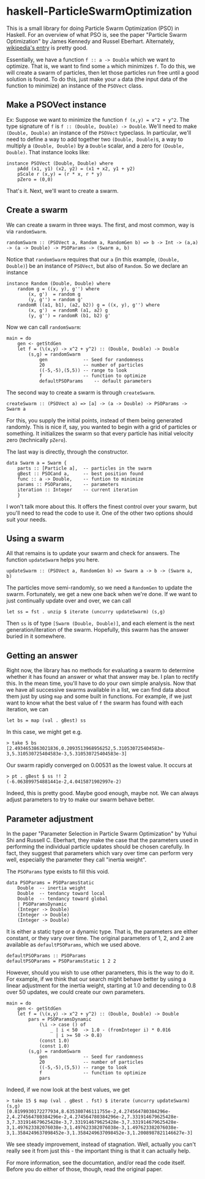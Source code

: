 haskell-ParticleSwarmOptimization
=================================

This is a small library for doing Particle Swarm Optimization (PSO) in
Haskell. For an overview of what PSO is, see the paper "Particle Swarm
Optimization" by James Kennedy and Russel Eberhart. Alternately,
[wikipedia's
entry](http://en.wikipedia.org/wiki/Particle_swarm_optimization) is
pretty good.

Essentially, we have a function `f :: a -> Double` which we want to
optimize. That is, we want to find some `a` which minimizes `f`. To do
this, we will create a swarm of particles, then let those particles run
free until a good solution is found. To do this, just make your `a`
data (the input data of the function to minimize) an instance of the
`PSOVect` class.

## Make a PSOVect instance

Ex: Suppose we want to minimize the function `f (x,y) = x^2 + y^2`. The
type signature of `f` is `f :: (Double, Double) -> Double`. We'll need
to make `(Double, Double)` an instance of the `PSOVect` typeclass. In
particular, we'll need to define a way to add together two `(Double,
Double)`s, a way to multiply a `(Double, Double)` by a `Double` scalar,
and a zero for `(Double, Double)`. That instance looks like:

    instance PSOVect (Double, Double) where
        pAdd (x1, y1) (x2, y2) = (x1 + x2, y1 + y2)
        pScale r (x,y) = (r * x, r * y)
        pZero = (0,0)

That's it. Next, we'll want to create a swarm.

## Create a swarm

We can create a swarm in three ways. The first, and most
common, way is via `randomSwarm`.

    randomSwarm :: (PSOVect a, Random a, RandomGen b) => b -> Int -> (a,a) -> (a -> Double) -> PSOParams -> (Swarm a, b)

Notice that `randomSwarm` requires that our `a` (in this example,
`(Double, Double)`) be an instance of `PSOVect`, but also of `Random`.
So we declare an instance

    instance Random (Double, Double) where
        random g = ((x, y), g'') where
            (x, g')  = random g
            (y, g'') = random g'
        randomR ((a1, b1), (a2, b2)) g = ((x, y), g'') where
            (x, g')  = randomR (a1, a2) g
            (y, g'') = randomR (b1, b2) g'

Now we can call `randomSwarm`:

    main = do
        gen <- getStdGen
        let f = (\(x,y) -> x^2 + y^2) :: (Double, Double) -> Double
            (s,g) = randomSwarm
                gen             -- Seed for randomness
                20              -- number of particles
                ((-5,-5),(5,5)) -- range to look
                f               -- function to optimize
                defaultPSOParams    -- default parameters

The second way to create a swarm is through `createSwarm`.

    createSwarm :: (PSOVect a) => [a] -> (a -> Double) -> PSOParams -> Swarm a

For this, you supply the initial points, instead of them being generated
randomly. This is nice if, say, you wanted to begin with a grid of
particles or something. It initializes the swarm so that every particle
has initial velocity zero (technically `pZero`).

The last way is directly, through the constructor.

    data Swarm a = Swarm {
        parts :: [Particle a],  -- particles in the swarm
        gBest :: PSOCand a,     -- best position found
        func :: a -> Double,    -- funtion to minimize
        params :: PSOParams,    -- parameters
        iteration :: Integer    -- current iteration
        }

I won't talk more about this. It offers the finest control over your
swarm, but you'll need to read the code to use it. One of the other two
options should suit your needs.

## Using a swarm

All that remains is to update your swarm and check for answers. The
function `updateSwarm` helps you here.

    updateSwarm :: (PSOVect a, RandomGen b) => Swarm a -> b -> (Swarm a, b)

The particles move semi-randomly, so we need a `RandomGen` to update the
swarm. Fortunately, we get a new one back when we're done. If we want to
just continually update over and over, we can call

    let ss = fst . unzip $ iterate (uncurry updateSwarm) (s,g)

Then `ss` is of type `[Swarm (Double, Double)]`, and each element is the
next generation/iteration of the swarm. Hopefully, this swarm has the
answer buried in it somewhere.

## Getting an answer

Right now, the library has no methods for evaluating a swarm to
determine whether it has found an answer or what that answer may be. I
plan to rectify this. In the mean time, you'll have to do your own
simple analysis. Now that we have all successive swarms available in a
list, we can find data about them just by using `map` and some built in
functions. For example, if we just want to know what the best value of
`f` the swarm has found with each iteration, we can 

    let bs = map (val . gBest) ss

In this case, we might get e.g.

    > take 5 bs
    [2.4934653863021836,0.2093513968956252,5.310530725404583e-3,5.310530725404583e-3,5.310530725404583e-3]

Our swarm rapidly converged on 0.00531 as the lowest value. It occurs at

    > pt . gBest $ ss !! 2
    (-6.063899754881441e-2,4.0415871902997e-2)

Indeed, this is pretty good. Maybe good enough, maybe not. We can always
adjust parameters to try to make our swarm behave better.

## Parameter adjustment

In the paper "Parameter Selection in Particle Swarm Optimization" by
Yuhui Shi and Russell C. Eberhart, they make the case that the
parameters used in performing the individual particle updates should be
chosen carefully. In fact, they suggest that parameters which vary over
time can perform very well, especially the parameter they call "inertia
weight".

The `PSOParams` type exists to fill this void.

    data PSOParams = PSOParamsStatic
        Double  -- inertia weight
        Double  -- tendancy toward local
        Double  -- tendancy toward global
        | PSOParamsDynamic 
        (Integer -> Double)
        (Integer -> Double)
        (Integer -> Double)

It is either a static type or a dynamic type. That is, the parameters
are either constant, or they vary over time. The original parameters of
1, 2, and 2 are available as `defaultPSOParams`, which we used above.

    defaultPSOParams :: PSOParams
    defaultPSOParams = PSOParamsStatic 1 2 2

However, should you wish to use other parameters, this is the way to do
it. For example, if we think that our search might behave better by
using a linear adjustment for the inertia weight, starting at 1.0 and
decending to 0.8 over 50 updates, we could create our own parameters.

    
    main = do
        gen <- getStdGen
        let f = (\(x,y) -> x^2 + y^2) :: (Double, Double) -> Double
            pars = PSOParamsDynamic
                (\i -> case () of
                    _ | i < 50  -> 1.0 - (fromInteger i) * 0.016
                      | i >= 50 -> 0.8)
                (const 1.0)
                (const 1.0)
            (s,g) = randomSwarm
                gen             -- Seed for randomness
                20              -- number of particles
                ((-5,-5),(5,5)) -- range to look
                f               -- function to optimize
                pars

Indeed, if we now look at the best values, we get

    > take 15 $ map (val . gBest . fst) $ iterate (uncurry updateSwarm) (s,g)
    [0.8199930172277934,8.635380746111755e-2,4.274564780384296e-2,4.274564780384296e-2,4.274564780384296e-2,7.331914679625428e-3,7.331914679625428e-3,7.331914679625428e-3,7.331914679625428e-3,1.497623382076038e-3,1.497623382076038e-3,1.497623382076038e-3,1.3584249637098452e-3,1.3584249637098452e-3,1.2008987821146627e-3]

We see steady improvement, instead of stagnation. Well, actually you
can't really see it from just this - the important thing is that it can
actually help.

For more information, see the documtation, and/or read the code itself.
Before you do either of those, though, read the original paper.
